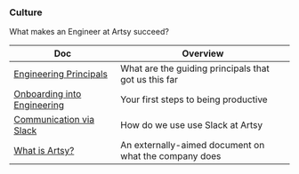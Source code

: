 ### Culture

What makes an Engineer at Artsy succeed?

<!-- prettier-ignore-start -->
<!-- start_toc -->
| Doc | Overview |
|--|--|
| [Engineering Principals](/culture/engineering-principles.md#readme) | What are the guiding principals that got us this far |
| [Onboarding into Engineering](/culture/onboarding.md#readme) | Your first steps to being productive |
| [Communication via Slack](/culture/slack.md#readme) | How do we use use Slack at Artsy |
| [What is Artsy?](/culture/what-is-artsy.md#readme) | An externally-aimed document on what the company does |
<!-- end_toc -->
<!-- prettier-ignore-end -->
